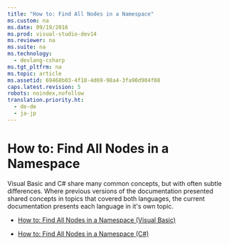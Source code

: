 ```yaml
---
title: "How to: Find All Nodes in a Namespace"
ms.custom: na
ms.date: 09/19/2016
ms.prod: visual-studio-dev14
ms.reviewer: na
ms.suite: na
ms.technology: 
  - devlang-csharp
ms.tgt_pltfrm: na
ms.topic: article
ms.assetid: 69468b03-4f18-4d69-98a4-3fa90d904f08
caps.latest.revision: 5
robots: noindex,nofollow
translation.priority.ht: 
  - de-de
  - ja-jp
---
```

# How to: Find All Nodes in a Namespace
Visual Basic and C# share many common concepts, but with often subtle differences. Where previous versions of the documentation presented shared concepts in topics that covered both languages, the current documentation presents each language in it's own topic.  
  
-   [How to: Find All Nodes in a Namespace (Visual Basic)](../vs140/How-to--Find-All-Nodes-in-a-Namespace--Visual-Basic-.md)  
  
-   [How to: Find All Nodes in a Namespace (C#)](../vs140/How-to--Find-All-Nodes-in-a-Namespace--C#-.md)